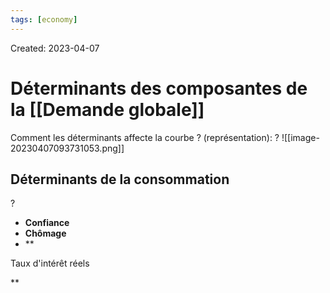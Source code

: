 ```yaml
---
tags: [economy] 
---
```

Created: 2023-04-07

# Déterminants des composantes de la [[Demande globale]]

Comment les déterminants affecte la courbe ? (représentation):
?
![[image-20230407093731053.png]]

## Déterminants de la  consommation
?
- **Confiance**
- **Chômage**
- **

Taux d'intérêt réels



**




